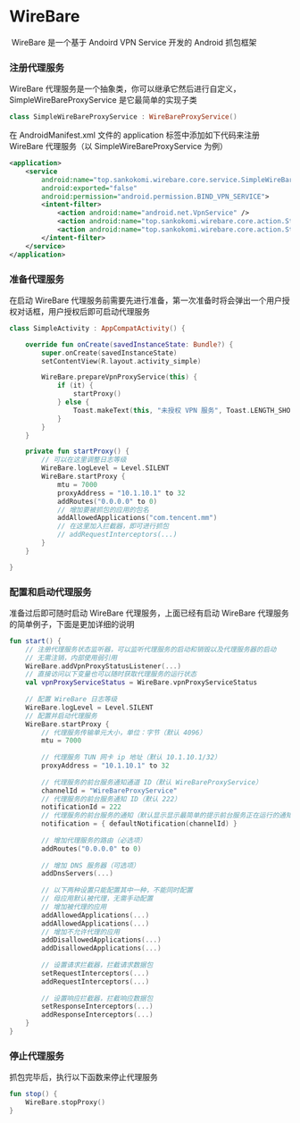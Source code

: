 # WireBare

​	WireBare 是一个基于 Andoird VPN Service 开发的 Android 抓包框架



### 注册代理服务

WireBare 代理服务是一个抽象类，你可以继承它然后进行自定义，SimpleWireBareProxyService 是它最简单的实现子类

```kotlin
class SimpleWireBareProxyService : WireBareProxyService()
```



在 AndroidManifest.xml 文件的 application 标签中添加如下代码来注册 WireBare 代理服务（以 SimpleWireBareProxyService 为例）

```xml
<application>
    <service
        android:name="top.sankokomi.wirebare.core.service.SimpleWireBareProxyService"
        android:exported="false"
        android:permission="android.permission.BIND_VPN_SERVICE">
        <intent-filter>
            <action android:name="android.net.VpnService" />
            <action android:name="top.sankokomi.wirebare.core.action.Start" />
            <action android:name="top.sankokomi.wirebare.core.action.Stop" />
        </intent-filter>
    </service>
</application>
```



### 准备代理服务

在启动 WireBare 代理服务前需要先进行准备，第一次准备时将会弹出一个用户授权对话框，用户授权后即可启动代理服务

```kotlin
class SimpleActivity : AppCompatActivity() {

    override fun onCreate(savedInstanceState: Bundle?) {
        super.onCreate(savedInstanceState)
        setContentView(R.layout.activity_simple)

        WireBare.prepareVpnProxyService(this) {
            if (it) {
                startProxy()
            } else {
                Toast.makeText(this, "未授权 VPN 服务", Toast.LENGTH_SHORT).show()
            }
        }
    }

    private fun startProxy() {
        // 可以在这里调整日志等级
        WireBare.logLevel = Level.SILENT
        WireBare.startProxy {
            mtu = 7000
            proxyAddress = "10.1.10.1" to 32
            addRoutes("0.0.0.0" to 0)
            // 增加要被抓包的应用的包名
            addAllowedApplications("com.tencent.mm")
            // 在这里加入拦截器，即可进行抓包
            // addRequestInterceptors(...)
        }
    }

}
```



### 配置和启动代理服务

准备过后即可随时启动 WireBare 代理服务，上面已经有启动 WireBare 代理服务的简单例子，下面是更加详细的说明

```kotlin
fun start() {
    // 注册代理服务状态监听器，可以监听代理服务的启动和销毁以及代理服务器的启动
    // 无需注销，内部使用弱引用
    WireBare.addVpnProxyStatusListener(...)
    // 直接访问以下变量也可以随时获取代理服务的运行状态
    val vpnProxyServiceStatus = WireBare.vpnProxyServiceStatus
    
    // 配置 WireBare 日志等级
    WireBare.logLevel = Level.SILENT
    // 配置并启动代理服务
    WireBare.startProxy {
        // 代理服务传输单元大小，单位：字节（默认 4096）
        mtu = 7000
        
        // 代理服务 TUN 网卡 ip 地址（默认 10.1.10.1/32）
        proxyAddress = "10.1.10.1" to 32
        
        // 代理服务的前台服务通知通道 ID（默认 WireBareProxyService）
        channelId = "WireBareProxyService"
        // 代理服务的前台服务通知 ID（默认 222）
        notificationId = 222
        // 代理服务的前台服务的通知（默认显示显示最简单的提示前台服务正在运行的通知）
        notification = { defaultNotification(channelId) }
        
        // 增加代理服务的路由（必选项）
        addRoutes("0.0.0.0" to 0)
        
        // 增加 DNS 服务器（可选项）
        addDnsServers(...)
        
        // 以下两种设置只能配置其中一种，不能同时配置
        // 母应用默认被代理，无需手动配置
        // 增加被代理的应用
        addAllowedApplications(...)
        addAllowedApplications(...)
        // 增加不允许代理的应用
        addDisallowedApplications(...)
        addDisallowedApplications(...)
        
        // 设置请求拦截器，拦截请求数据包
        setRequestInterceptors(...)
        addRequestInterceptors(...)
        
        // 设置响应拦截器，拦截响应数据包
        setResponseInterceptors(...)
        addResponseInterceptors(...)
    }
}
```



### 停止代理服务

抓包完毕后，执行以下函数来停止代理服务

```kotlin
fun stop() {
    WireBare.stopProxy()
}
```

